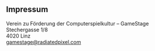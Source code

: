 ## Impressum

Verein zu Förderung der Computerspielkultur – GameStage<br>
Stechergasse 1/8<br>
4020 Linz<br>
[gamestage@radiatedpixel.com](mailto:gamestage@radiatedpixel.com)

